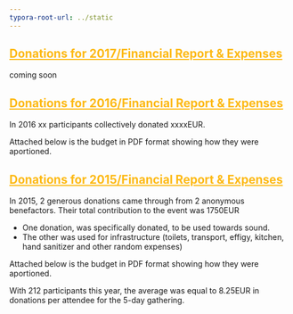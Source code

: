 ```yaml
---
typora-root-url: ../static
---
```




## <span style="color:#fdb913;"><u>Donations for 2017/Financial Report & Expenses</u></span>

coming soon





## <span style="color:#fdb913;"><u>Donations for 2016/Financial Report & Expenses</u></span>

In 2016  xx participants collectively donated xxxxEUR.

Attached below is the budget in PDF format showing how they were aportioned.





## <span style="color:#fdb913;"><u>Donations for 2015/Financial Report & Expenses</u></span>

In 2015,  2 generous donations came through from 2 anonymous benefactors.  Their total contribution to the event was 1750EUR

- One donation, was specifically donated, to be used towards sound.
- The other was used for infrastructure (toilets, transport, effigy, kitchen, hand sanitizer and other random expenses)

Attached below is the budget in PDF format showing how they were aportioned.

With 212 participants this year, the average was equal  to 8.25EUR in donations per attendee for the 5-day gathering.

